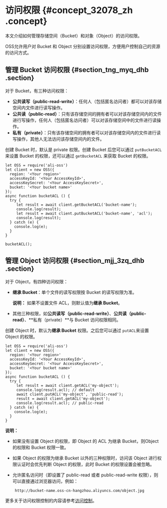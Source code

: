 # 访问权限 {#concept_32078_zh .concept}

本文介绍如何管理存储空间（Bucket）和对象（Object）的访问权限。

OSS允许用户对 Bucket 和 Object 分别设置访问权限，方便用户控制自己的资源的访问方式。

## 管理 Bucket 访问权限 {#section_tng_myq_dhb .section}

对于 Bucket，有三种访问权限：

-   **公共读写（public-read-write）**：任何人（包括匿名访问者）都可以对该存储空间内文件进行读写操作。
-   **公共读（public-read）**：只有该存储空间的拥有者可以对该存储空间内的文件进行写操作，任何人（包括匿名访问者）可以对该存储空间中的文件进行读操作。
-   **私有（private）**：只有该存储空间的拥有者可以对该存储空间内的文件进行读写操作，其他人无法访问该存储空间内的文件。

创建 Bucket 时，默认是 private 权限。创建 Bucket 后您可以通过 `putBucketACL` 来设置 Bucket 的权限，还可以通过 `getBucketACL` 来获取 Bucket 的权限。

```
let OSS = require('ali-oss')
let client = new OSS({
  region: '<Your region>'
  accessKeyId: '<Your AccessKeyId>',
  accessKeySecret: '<Your AccessKeySecret>',
  bucket: '<Your bucket name>'
});
async function bucketACL () {
  try {
     let result = await client.getBucketACL('bucket-name');
     console.log(result);
     let result = await client.putBucketACL('bucket-name', 'acl');
     console.log(result);
  } catch (e) {
    console.log(e);
  }
}

bucketACL();
```

## 管理 Object 访问权限 {#section_mjj_3zq_dhb .section}

对于 Object，有四种访问权限：

-   **继承 Bucket**：单个文件的读写权限按 Bucket 的读写权限为准。

    **说明：** 如果不设置文件 ACL，则默认值为**继承 Bucket**。

-   其他三种权限，如**公共读写（public-read-write）**、**公共读（public-read）**、**私有（private）**与 Bucket 访问权限相同。

创建 Object 时，默认为**继承 Bucket** 权限。之后您可以通过 `putACL`来设置 Object 的权限。

```
let OSS = require('ali-oss')
let client = new OSS({
  region: '<Your region>'
  accessKeyId: '<Your AccessKeyId>',
  accessKeySecret: '<Your AccessKeySecret>',
  bucket: '<Your bucket name>'
});
async function bucketACL () {
  try {
     let result = await client.getACL('my-object');
     console.log(result.acl); // default
     await client.putACL('my-object', 'public-read');
     result = await client.getACL('my-object');
     console.log(result.acl); // public-read
  } catch (e) {
    console.log(e);
  }
}
```

**说明：** 

-   如果没有设置 Object 的权限，即 Object 的 ACL 为继承 Bucket，则Object 的权限和 Bucket 权限一致。
-   如果 Object 的权限为继承 Bucket 以外的三种权限时，访问该 Object 进行权限认证时会优先判断 Object 的权限，此时 Bucket 的权限设置会被忽略。
-   允许匿名访问时（即设置了 public-read 或者 public-read-write 权限），则可以直接通过浏览器访问，例如：

    ```
     http://bucket-name.oss-cn-hangzhou.aliyuncs.com/object.jpg
    
    ```


更多关于访问权限控制的内容请参考[访问控制](../../../../../cn.zh-CN/开发指南/权限控制/权限控制概述.md#)。

